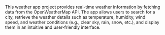 This weather app project provides real-time weather information by fetching data from the OpenWeatherMap API. The app allows users to search for a city, retrieve the weather details such as temperature, humidity, wind speed, and weather conditions (e.g., clear sky, rain, snow, etc.), and display them in an intuitive and user-friendly interface. 
